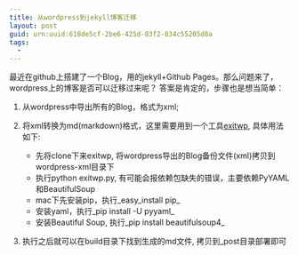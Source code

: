 ```yaml
---
title: 从wordpress到jekyll博客迁移
layout: post
guid: urn:uuid:618de5cf-2be6-425d-83f2-034c55205d8a
tags:
  -
---
```


最近在github上搭建了一个Blog，用的jekyll+Github Pages。那么问题来了，wordpress上的博客是否可以迁移过来呢？
答案是肯定的，步骤也是想当简单：

1. 从wordpress中导出所有的Blog，格式为xml;

2. 将xml转换为md(markdown)格式，这里需要用到一个工具[exitwp](https://github.com/thomasf/exitwp), 具体用法如下:

   * 先将clone下来exitwp, 将wordpress导出的Blog备份文件(xml)拷贝到wordpress-xml目录下
   * 执行python exitwp.py, 有可能会报依赖包缺失的错误，主要依赖PyYAML和BeautifulSoup
   * mac下先安装pip，执行_easy_install pip_
   * 安装yaml，执行_pip install -U pyyaml_
   * 安装Beautiful Soup, 执行_pip install beautifulsoup4_

3. 执行之后就可以在build目录下找到生成的md文件, 拷贝到_post目录部署即可
